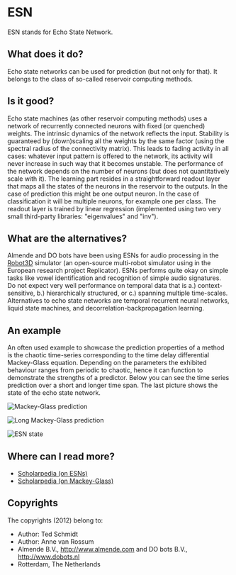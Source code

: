 <!-- Uses markdown syntax for neat display at github -->

# ESN
ESN stands for Echo State Network.

## What does it do?
Echo state networks can be used for prediction (but not only for that). It belongs to the class of so-called reservoir computing methods. 

## Is it good?
Echo state machines (as other reservoir computing methods) uses a network of recurrently connected neurons with fixed (or quenched) weights. The intrinsic dynamics of the network reflects the input. Stability is guaranteed by (down)scaling all the weights by the same factor (using the spectral radius of the connectivity matrix). This leads to fading activity in all cases: whatever input pattern is offered to the network, its activity will never increase in such way that it becomes unstable. The performance of the network depends on the number of neurons (but does not quantitatively scale with it). The learning part resides in a straightforward readout layer that maps all the states of the neurons in the reservoir to the outputs. In the case of prediction this might be one output neuron. In the case of classification it will be multiple neurons, for example one per class. The readout layer is trained by linear regression (implemented using two very small third-party libraries: "eigenvalues" and "inv").

## What are the alternatives?
Almende and DO bots have been using ESNs for audio processing in the [Robot3D](https://launchpad.net/robot3d) simulator (an open-source multi-robot simulator using in the European research project Replicator). ESNs performs quite okay on simple tasks like vowel identification and recognition of simple audio signatures. Do not expect very well performance on temporal data that is a.) context-sensitive, b.) hierarchically structured, or c.) spanning multiple time-scales. Alternatives to echo state networks are temporal recurrent neural networks, liquid state machines, and decorrelation-backpropagation learning.

## An example
An often used example to showcase the prediction properties of a method is the chaotic time-series corresponding to the time delay differential Mackey-Glass equation. Depending on the parameters the exhibited behaviour ranges from periodic to chaotic, hence it can function to demonstrate the strengths of a predictor. Below you can see the time series prediction over a short and longer time span. The last picture shows the state of the echo state network.

![Mackey-Glass prediction](https://github.com/mrquincle/esn/raw/master/doc/mackey_glass.png "Mackey-Glass time series prediction")

![Long Mackey-Glass prediction](https://github.com/mrquincle/esn/raw/master/doc/mackey_glass_long.png "Mackey-Glass time series prediction over longer time span")

![ESN state](https://github.com/mrquincle/esn/raw/master/doc/reservoir_state.jpg "Echo state network state")

## Where can I read more?
* [Scholarpedia (on ESNs)](http://www.scholarpedia.org/article/Echo_state_network)
* [Scholarpedia (on Mackey-Glass)](http://www.scholarpedia.org/article/Mackey-Glass_equation)

## Copyrights
The copyrights (2012) belong to:

- Author: Ted Schmidt
- Author: Anne van Rossum
- Almende B.V., http://www.almende.com and DO bots B.V., http://www.dobots.nl
- Rotterdam, The Netherlands
